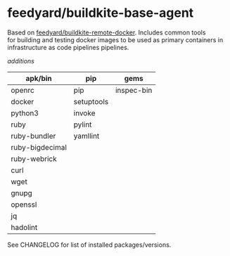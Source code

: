 # feedyard/buildkite-base-agent

Based on [feedyard/buildkite-remote-docker](https://github.com/feedyard/buildkite-remote-docker). Includes common tools  
for building and testing docker images to be used as primary containers in infrastructure as code pipelines pipelines.

_additions_

apk/bin         | pip        |  gems
----------------|------------|---------
openrc          | pip        | inspec-bin
docker          | setuptools |
python3         | invoke     |
ruby            | pylint     |
ruby-bundler    | yamllint   |
ruby-bigdecimal |            |
ruby-webrick    |            |
curl            |            |
wget            |            |
gnupg           |            |
openssl         |            |
jq              |            |
hadolint        |            |

See CHANGELOG for list of installed packages/versions.

